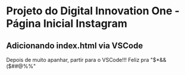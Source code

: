 # Projeto do Digital Innovation One - Página Inicial Instagram
## Adicionando index.html via VSCode
Depois de muito apanhar, partir para o VSCode!!!
    Feliz pra "$*&&($##@%%"